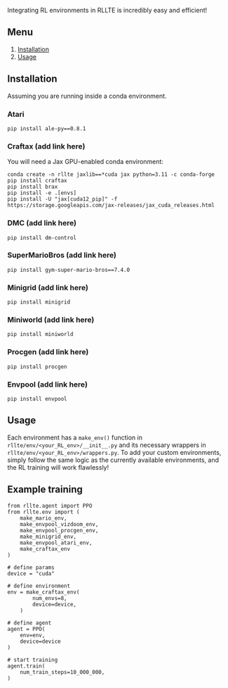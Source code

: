 Integrating RL environments in RLLTE is incredibly easy and efficient!

## Menu
1. [Installation](#installation)
2. [Usage](#usage)

## Installation

Assuming you are running inside a conda environment.

### Atari
```
pip install ale-py==0.8.1
```

### Craftax (add link here)

You will need a Jax GPU-enabled conda environment:

```
conda create -n rllte jaxlib==*cuda jax python=3.11 -c conda-forge
pip install craftax
pip install brax
pip install -e .[envs]
pip install -U "jax[cuda12_pip]" -f https://storage.googleapis.com/jax-releases/jax_cuda_releases.html 
```

### DMC (add link here)
```
pip install dm-control
```

### SuperMarioBros (add link here)
```
pip install gym-super-mario-bros==7.4.0
```

### Minigrid (add link here)
```
pip install minigrid
```

### Miniworld (add link here)
```
pip install miniworld
```

### Procgen (add link here)
```
pip install procgen
```

### Envpool (add link here)
```
pip install envpool
```

## Usage

Each environment has a `make_env()` function in `rllte/env/<your_RL_env>/__init__.py` and its necessary wrappers in `rllte/env/<your_RL_env>/wrappers.py`. To add your custom environments, simply follow the same logic as the currently available environments, and the RL training will work flawlessly!

## Example training

```
from rllte.agent import PPO
from rllte.env import (
    make_mario_env,
    make_envpool_vizdoom_env,
    make_envpool_procgen_env,
    make_minigrid_env,
    make_envpool_atari_env,
    make_craftax_env
)

# define params
device = "cuda"

# define environment
env = make_craftax_env(
        num_envs=8,
        device=device,
    )

# define agent
agent = PPO(
    env=env,
    device=device
)
        
# start training
agent.train(
    num_train_steps=10_000_000,
)
```